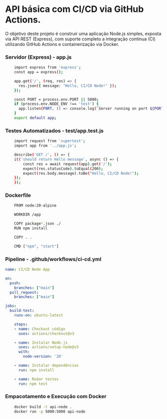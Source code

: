 # API básica com CI/CD via GitHub Actions.
O objetivo deste projeto é construir uma aplicação Node.js simples, exposta via API REST (Express), com suporte completo a integração contínua (CI) utilizando GitHub Actions e containerização via Docker.

### Servidor (Express) - app.js

```bash
    import express from 'express';
    const app = express();

    app.get('/', (req, res) => {
      res.json({ message: "Hello, CI/CD Node!" });
    });

    const PORT = process.env.PORT || 5000;
    if (process.env.NODE_ENV !== 'test') {
      app.listen(PORT, () => console.log(`Server running on port ${PORT}`));
    }
    export default app;
```

### Testes Automatizados - test/app.test.js

```bash
    import request from 'supertest';
    import app from '../app.js';

    describe('GET /', () => {
    it('should return Hello message', async () => {
        const res = await request(app).get('/');
        expect(res.statusCode).toEqual(200);
        expect(res.body.message).toBe("Hello, CI/CD Node!");
    });
    });
```

### Dockerfile

```bash
    FROM node:20-alpine

    WORKDIR /app

    COPY package*.json ./
    RUN npm install

    COPY . .

    CMD ["npm", "start"]
```

### Pipeline - .github/workflows/ci-cd.yml

```yml
name: CI/CD Node App

on:
  push:
    branches: ["main"]
  pull_request:
    branches: ["main"]

jobs:
  build-test:
    runs-on: ubuntu-latest

    steps:
    - name: Checkout código
      uses: actions/checkout@v3

    - name: Instalar Node.js
      uses: actions/setup-node@v3
      with:
        node-version: '20'

    - name: Instalar dependências
      run: npm install

    - name: Rodar testes
      run: npm test
```

### Empacotamento e Execução com Docker

```bash
    docker build -t api-node .
    docker run -p 5000:5000 api-node
```